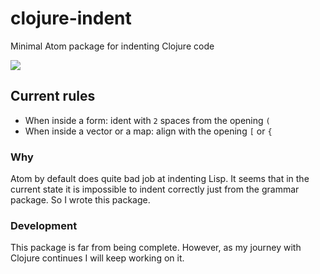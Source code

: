 # clojure-indent

Minimal Atom package for indenting Clojure code

![](https://media.giphy.com/media/3oKIPAChvvX4BP53kQ/giphy.gif)

## Current rules
*  When inside a form: ident with `2` spaces from the opening `(`
*  When inside a vector or a map: align with the opening `[` or `{`

### Why
Atom by default does quite bad job at indenting Lisp.
It seems that in the current state it is impossible to indent correctly just from the grammar package.
So I wrote this package.

### Development
This package is far from being complete.
However, as my journey with Clojure continues I will keep working on it.
